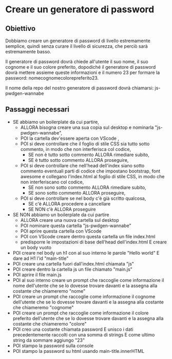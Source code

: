 # Creare un generatore di password

## Obiettivo

Dobbiamo creare un generatore di password di livello estremamente semplice, quindi senza curare il livello di sicurezza, che perciò sarà estremamente basso.

Il generatore di password dovrà chiede all'utente il suo nome, il suo cognome e il suo colore preferito, dopodiché il generatore di password dovrà mettere assieme queste informazioni e il numero 23 per formare la password: nomecognomecolorepreferito23.

Il nome della repo del nostro generatore di password dovrà chiamarsi: js-pwdgen-wannabe

## Passaggi necessari

- SE abbiamo un boilerplate da cui partire,
  - ALLORA bisogna creare una sua copia sul desktop e nominarla "js-pwdgen-wannabe",
  - POI la cartella dev'essere aperta con VScode ,
  - POI si deve controllare che il foglio di stile CSS sia tutto sotto commento, in modo che non interferisca col codice,
    - SE non è tutto sotto commento ALLORA rimediare subito,
    - SE è tutto sotto commento ALLORA proseguire,
  - POI si deve controllare che nell'head dell'index siano sotto commento eventuali parti di codice che impostano bootstrap, font awesome e collegano l'index.html al foglio di stile CSS, in modo che non interferiscano col codice,
    - SE non sono sotto commento ALLORA rimediare subito,
    - SE sono sotto commento ALLORA proseguire,
  - POI si deve controllare se nel body c'è già scritto qualcosa,
    - SE c'è ALLORA procedere a cancellare
    - SE NON c'è ALLORA proseguire
- SE NON abbiamo un boilerplate da cui partire
  - ALLORA creare una nuova cartella sul desktop
  - POI nominare questa cartella "js-pwdgen-wannabe"
  - POI aprire questa cartella con VScode
  - POI con VScode creare dentro questa cartella un file index.html
  - predisporre le impostazioni di base dell'head dell'index.html E creare un body vuoto
- POI creare nel body un h1 con al suo interno le parole "Hello world" E dare ad H1 l'id "main-title"
- POI creare una cartella fuori dall'index.html chiamata "js"
- POI creare dentro la cartella js un file chiamato "main.js"
- POI aprire il file main.js
- POI al suo interno creare un prompt che raccoglie come informazione il nome dell'utente che se lo dovesse trovare davanti e la assegna alla costante che chiameremo "nome"
- POI creare un prompt che raccoglie come informazione il cognome dell'utente che se lo dovesse trovare davanti e la assegna alla costante che chiameremo "cognome"
- POI creare un prompt che raccoglie come informazione il colore preferito dell'utente che se lo dovesse trovare davanti e la assegna alla costante che chiameremo "colore"
- POI creo una costante chiamata password E unisco i dati precedentemente raccolti con una somma di strings E come ultimo string da sommare aggiungo "23"
- POI stampo la password sulla console
- POI stampo la password su html usando main-title.innerHTML
